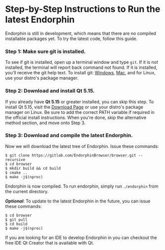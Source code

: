 # Step-by-Step Instructions to Run the latest Endorphin

Endorphin is still in development, which means that there are no compiled installable packages yet. To try the latest code, follow this guide.

### Step 1: Make sure git is installed.
To see if git is installed, open up a terminal window and type `git`. If it is not installed, the terminal will report back command not found. If it is installed, you'll receive the git help text. To install git: [Windows](https://gitforwindows.org/), [Mac](https://git-scm.com/download/mac), and for Linux, use your distro's package manager.

### Step 2: Download and install Qt 5.15.
If you already have **Qt 5.15** or greater installed, you can skip this step. To install Qt 5.15, visit the [Download Page](https://www.qt.io/download) or use your distro's package manager on Linux. Be sure to add the correct PATH variable if required in the official install instructions. When you're done, skip the alternative method section, and move onto Step 3.

### Step 3: Download and compile the latest Endorphin.
Now we will download the latest tree of Endorphin. Issue these commands:
```
$ git clone https://gitlab.com/EndorphinBrowser/browser.git --recursive
$ cd browser
$ mkdir build && cd build
$ cmake ..
$ make -j$(nproc)
```
Endorphin is now compiled. To run endorphin, simply run `./endorphin` from the current directory.

_**Optional**_: To update to the latest Endorphin in the future, you can issue these commands:
```
$ cd browser
$ git pull
$ cd build
$ make -j$(nproc)
```

If you are looking for an IDE to develop Endorphin in you can checkout the free IDE Qt Creator that is available with Qt.

